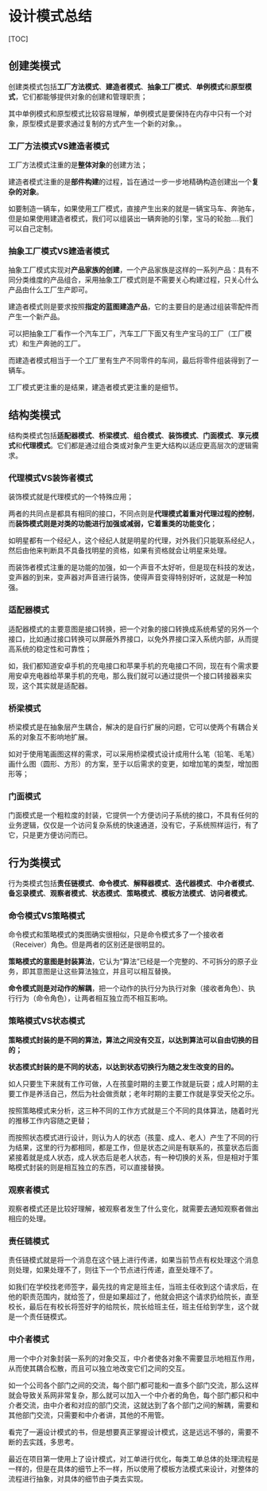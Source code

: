 # 设计模式总结

[TOC]

## 创建类模式

创建类模式包括**工厂方法模式**、**建造者模式**、**抽象工厂模式**、**单例模式**和**原型模式**，它们都能够提供对象的创建和管理职责；

其中单例模式和原型模式比较容易理解，单例模式是要保持在内存中只有一个对象，原型模式是要求通过复制的方式产生一个新的对象。。

### 工厂方法模式VS建造者模式

工厂方法模式注重的是**整体对象**的创建方法；

建造者模式注重的是**部件构建**的过程，旨在通过一步一步地精确构造创建出一个**复杂的对象**。

如要制造一辆车，如果使用工厂模式，直接产生出来的就是一辆宝马车、奔驰车，但是如果使用建造者模式，我们可以组装出一辆奔驰的引擎，宝马的轮胎....我们可以自己定制。

### 抽象工厂模式VS建造者模式

抽象工厂模式实现对**产品家族的创建**，一个产品家族是这样的一系列产品：具有不同分类维度的产品组合，采用抽象工厂模式则是不需要关心构建过程，只关心什么产品由什么工厂生产即可。

建造者模式则是要求按照**指定的蓝图建造产品**，它的主要目的是通过组装零配件而产生一个新产品。

可以把抽象工厂看作一个汽车工厂，汽车工厂下面又有生产宝马的工厂（工厂模式）和生产奔驰的工厂。

而建造者模式相当于一个工厂里有生产不同零件的车间，最后将零件组装得到了一辆车。

工厂模式更注重的是结果，建造者模式更注重的是细节。

## 结构类模式

结构类模式包括**适配器模式**、**桥梁模式**、**组合模式**、**装饰模式**、**门面模式**、**享元模式**和**代理模式**。它们都是通过组合类或对象产生更大结构以适应更高层次的逻辑需求。

### 代理模式VS装饰者模式

装饰模式就是代理模式的一个特殊应用；

两者的共同点是都具有相同的接口，不同点则是**代理模式着重对代理过程的控制**，而**装饰模式则是对类的功能进行加强或减弱，它着重类的功能变化**；

如明星都有一个经纪人，这个经纪人就是明星的代理，对外我们只能联系经纪人，然后由他来判断具不具备找明星的资格，如果有资格就会让明星来处理。

而装饰者模式注重的是功能的加强，如一个声音不太好听，但是现在科技的发达，变声器的到来，变声器对声音进行装饰，使得声音变得特别好听，这就是一种加强。

### 适配器模式

适配器模式的主要意图是接口转换，把一个对象的接口转换成系统希望的另外一个接口，比如通过接口转换可以屏蔽外界接口，以免外界接口深入系统内部，从而提高系统的稳定性和可靠性；

如，我们都知道安卓手机的充电接口和苹果手机的充电接口不同，现在有个需求要用安卓充电器给苹果手机的充电，那么我们就可以通过提供一个接口转接器来实现，这个其实就是适配器。

### 桥梁模式

桥梁模式是在抽象层产生耦合，解决的是自行扩展的问题，它可以使两个有耦合关系的对象互不影响地扩展。

如对于使用笔画图这样的需求，可以采用桥梁模式设计成用什么笔（铅笔、毛笔）画什么图（圆形、方形）的方案，至于以后需求的变更，如增加笔的类型，增加图形等；

### 门面模式

门面模式是一个粗粒度的封装，它提供一个方便访问子系统的接口，不具有任何的业务逻辑，仅仅是一个访问复杂系统的快速通道，没有它，子系统照样运行，有了它，只是更方便访问而已。

## 行为类模式

行为类模式包括**责任链模式**、**命令模式**、**解释器模式**、**迭代器模式**、**中介者模式**、**备忘录模式**、**观察者模式**、**状态模式**、**策略模式**、**模板方法模式**、**访问者模式**。

### 命令模式VS策略模式

命令模式和策略模式的类图确实很相似，只是命令模式多了一个接收者（Receiver）角色。但是两者的区别还是很明显的。

**策略模式的意图是封装算法**，它认为“算法”已经是一个完整的、不可拆分的原子业务，即其意图是让这些算法独立，并且可以相互替换。

**命令模式则是对动作的解耦**，把一个动作的执行分为执行对象（接收者角色）、执行行为（命令角色），让两者相互独立而不相互影响。

### 策略模式VS状态模式

**策略模式封装的是不同的算法，算法之间没有交互，以达到算法可以自由切换的目的；**

**状态模式封装的是不同的状态，以达到状态切换行为随之发生改变的目的。**

如人只要生下来就有工作可做，人在孩童时期的主要工作就是玩耍；成人时期的主要工作是养活自己，然后为社会做贡献；老年时期的主要工作就是享受天伦之乐。

按照策略模式来分析，这三种不同的工作方式就是三个不同的具体算法，随着时光的推移工作内容随之更替；

而按照状态模式进行设计，则认为人的状态（孩童、成人、老人）产生了不同的行为结果，这里的行为都相同，都是工作，但是状态之间是有联系的，孩童状态后面紧接着就是成人状态，成人状态后是老人状态，有一种切换的关系，但是相对于策略模式封装的则是相互独立的东西，可以直接替换。

### 观察者模式

观察者模式还是比较好理解，被观察者发生了什么变化，就需要去通知观察者做出相应的处理。

### 责任链模式

责任链模式就是将一个消息在这个链上进行传递，如果当前节点有权处理这个消息则处理，如果处理不了，则往下一个节点进行传递，直至处理不了。

如我们在学校找老师签字，最先找的肯定是班主任，当班主任收到这个请求后，在他的职责范围内，就给签了，但是如果超过了，他就会把这个请求扔给院长，直至校长，最后在有校长将签好字的给院长，院长给班主任，班主任给到学生，这个就是一个责任链模式。

### 中介者模式

用一个中介对象封装一系列的对象交互，中介者使各对象不需要显示地相互作用，从而使其耦合松散，而且可以独立地改变它们之间的交互。

如一个公司各个部门之间的交流，每个部门都可能和一直多个部门交流，那么这样就会导致关系网非常复杂，那么就可以加入一个中介者的角色，每个部门都只和中介者交流，由中介者和对应的部门交流，这就达到了各个部门之间的解耦，需要和其他部门交流，只需要和中介者讲，其他的不用管。



看完了一遍设计模式的书，但是想要真正掌握设计模式，这是远远不够的，需要不断的去实践，多思考。

最近在项目第一使用上了设计模式，对工单进行优化，每类工单总体的处理流程是一样的，但是在具体的细节上不一样，所以使用了模板方法模式来设计，对整体的流程进行抽象，对具体的细节由子类去实现。

